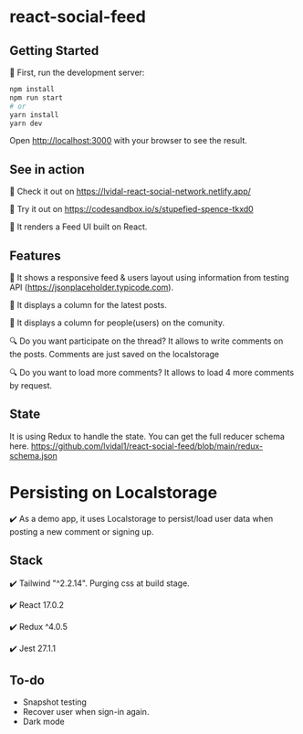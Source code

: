 # react-social-feed

## Getting Started

:lion: First, run the development server:

```bash
npm install
npm run start
# or
yarn install
yarn dev
```

Open [http://localhost:3000](http://localhost:3000) with your browser to see the result.

## See in action

:rocket: Check it out on https://lvidal-react-social-network.netlify.app/

:rocket: Try it out on https://codesandbox.io/s/stupefied-spence-tkxd0

:round_pushpin: It renders a Feed UI built on React.

## Features

:newspaper: It shows a responsive feed & users layout using information from testing API (https://jsonplaceholder.typicode.com).

:ticket: It displays a column for the latest posts.

:ticket: It displays a column for people(users) on the comunity.

:mag: Do you want participate on the thread? It allows to write comments on the posts. Comments are just saved on the localstorage

:mag: Do you want to load more comments? It allows to load 4 more comments by request.

## State

It is using Redux to handle the state. You can get the full reducer schema here. https://github.com/lvidal1/react-social-feed/blob/main/redux-schema.json

# Persisting on Localstorage

:heavy_check_mark: As a demo app, it uses Localstorage to persist/load user data when posting a new comment or signing up.

## Stack

:heavy_check_mark: Tailwind "^2.2.14". Purging css at build stage.

:heavy_check_mark: React 17.0.2

:heavy_check_mark: Redux ^4.0.5

:heavy_check_mark: Jest 27.1.1

## To-do

- Snapshot testing
- Recover user when sign-in again.
- Dark mode

